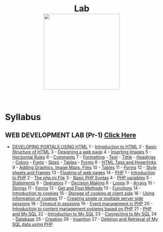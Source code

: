 

<h1 align="center">
<br>
  Lab
<br>
<img src="https://github.com/basu021/lab/blob/main/elements/logo.svg" height="250" align="center" />
<br>
<img src="https://img.shields.io/github/last-commit/basu021/lab" alt="">
<img src="https://img.shields.io/github/contributors/basu021/lab" alt="">
<img src="https://img.shields.io/github/stars/basu021?style=social" alt="">
<img src="https://img.shields.io/github/repo-size/basu021/lab" alt="">
<img src="https://img.shields.io/github/languages/code-size/basu021/lab?style=flat-square" alt="">
<img src="https://img.shields.io/github/directory-file-count/basu021/lab?style=flat-square" alt="">
<img src="https://img.shields.io/tokei/lines/github/basu021/lab?style=flat-square" alt="">
<img src="https://img.shields.io/github/issues-pr/basu021/lab?style=flat-square" alt="">
<img src="https://img.shields.io/github/issues/basu021/lab?style=flat-square" alt="">
<img src="https://img.shields.io/github/license/basu021/lab?style=flat-square" alt="">
<br>

</h1>

# Syllabus

## WEB DEVELOPMENT LAB (Pr-1) <a href="">Click Here</a>

- [DEVELOPING PORTALS USING HTML]()
    1 - [Introduction to HTML]()
    2 - [Basic Structure of HTML]()
    3 - [Designing a web page]()
    4 - [Inserting Images]()
    5 - [Horizontal Rules]()
    6 - [Comments]()
    7 - [Formatting]()
        - [Text]()
        - [Tittle]()
        - [Headings]()
        - [Colors]()
        - [Fonts]()
        - [Sizes]()
        - [Tables]()
        - [Forms]()
    8 - [HTML Tags and Hyperlinks]()
    9 - [Adding Graphics, Image Maps, Files]()
    10 - [Tables]()
    11 - [Forms]()
    12 - [Style sheets and Frames]()
    13 - [Floating of web pages]()
    14 - [PHP]()
        1 - [Introduction to PHP]()
        2 - [The php.ini File]()
        3 - [Basic PHP Syntax]()
        4 - [PHP variables]()
        5 - [Statements]()
        6 - [Operators]()
        7 - [Decision Making]()
        8 - [Loops]()
        9 - [Arrays]()
        10 - [Strings]()
        11 - [Forms]()
        12 - [Get and Post Methods]()
        13 - [Functions]()
        14 - [Introduction to cookies]()
        15 - [Storage of cookies at client side]()
        16 - [Using information of cookies]()
        17 - [Creating single or multiple server side sessions]()
        18 - [Timeout in sessions]()
        19 - [Event management in PHP]()
        20 - [Introduction to content management systems based on PHP]()
        21 - [PHP and My SQL]()
        22 - [Introduction to My SQL]()
        23 - [Connecting to My SQL]()
        24 - [Database]()
        25 - [Creation]()
        26 - [Insertion]()
        27 - [Deletion and Retrieval of My SQL data using PHP]()



